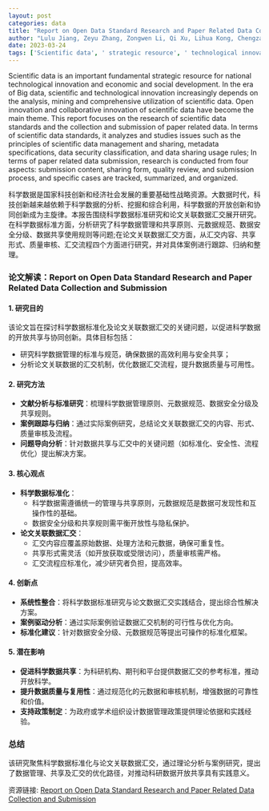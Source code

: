 ```yaml
---
layout: post
categories: data
title: "Report on Open Data Standard Research and Paper Related Data Collection and Submission"
author: "Lulu Jiang, Zeyu Zhang, Zongwen Li, Qi Xu, Lihua Kong, Chengzan Li, Yuanchun Zhou"
date: 2023-03-24
tags: ['Scientific data', ' strategic resource', ' technological innovation', ' economic development', ' social development', ' Big data', ' scientific and technological innovation', ' analysis', ' mining', ' comprehensive utilization', ' open innovation', ' collaborative innovation', ' scientific data standards', ' collection', ' submission', ' paper related data', ' data management', ' sharing principles', ' metadata specifications', ' data security classification', ' sharing usage rules', ' submission content', ' sharing form', ' quality review', ' submission process', ' specific cases']
---
```


Scientific data is an important fundamental strategic resource for national technological innovation and economic and social development. In the era of Big data, scientific and technological innovation increasingly depends on the analysis, mining and comprehensive utilization of scientific data. Open innovation and collaborative innovation of scientific data have become the main theme. This report focuses on the research of scientific data standards and the collection and submission of paper related data. In terms of scientific data standards, it analyzes and studies issues such as the principles of scientific data management and sharing, metadata specifications, data security classification, and data sharing usage rules; In terms of paper related data submission, research is conducted from four aspects: submission content, sharing form, quality review, and submission process, and specific cases are tracked, summarized, and organized.

科学数据是国家科技创新和经济社会发展的重要基础性战略资源。大数据时代，科技创新越来越依赖于科学数据的分析、挖掘和综合利用，科学数据的开放创新和协同创新成为主旋律。本报告围绕科学数据标准研究和论文关联数据汇交展开研究。在科学数据标准方面，分析研究了科学数据管理和共享原则、元数据规范、数据安全分级、数据共享使用规则等问题;在论文关联数据汇交方面，从汇交内容、共享形式、质量审核、汇交流程四个方面进行研究，并对具体案例进行跟踪、归纳和整理。

### **论文解读：Report on Open Data Standard Research and Paper Related Data Collection and Submission**  

#### **1. 研究目的**  
该论文旨在探讨科学数据标准化及论文关联数据汇交的关键问题，以促进科学数据的开放共享与协同创新。具体目标包括：  
- 研究科学数据管理的标准与规范，确保数据的高效利用与安全共享；  
- 分析论文关联数据的汇交机制，优化数据汇交流程，提升数据质量与可用性。  

#### **2. 研究方法**  
- **文献分析与标准研究**：梳理科学数据管理原则、元数据规范、数据安全分级及共享规则。  
- **案例跟踪与归纳**：通过实际案例研究，总结论文关联数据汇交的内容、形式、质量审核及流程。  
- **问题导向分析**：针对数据共享与汇交中的关键问题（如标准化、安全性、流程优化）提出解决方案。  

#### **3. 核心观点**  
- **科学数据标准化**：  
  - 科学数据需遵循统一的管理与共享原则，元数据规范是数据可发现性和互操作性的基础。  
  - 数据安全分级和共享规则需平衡开放性与隐私保护。  
- **论文关联数据汇交**：  
  - 汇交内容应覆盖原始数据、处理方法和元数据，确保可重复性。  
  - 共享形式需灵活（如开放获取或受限访问），质量审核需严格。  
  - 汇交流程应标准化，减少研究者负担，提高效率。  

#### **4. 创新点**  
- **系统性整合**：将科学数据标准研究与论文数据汇交实践结合，提出综合性解决方案。  
- **案例驱动分析**：通过实际案例验证数据汇交机制的可行性与优化方向。  
- **标准化建议**：针对数据安全分级、元数据规范等提出可操作的标准化框架。  

#### **5. 潜在影响**  
- **促进科学数据共享**：为科研机构、期刊和平台提供数据汇交的参考标准，推动开放科学。  
- **提升数据质量与复用性**：通过规范化的元数据和审核机制，增强数据的可靠性和价值。  
- **支持政策制定**：为政府或学术组织设计数据管理政策提供理论依据和实践经验。  

### **总结**  
该研究聚焦科学数据标准化与论文关联数据汇交，通过理论分析与案例研究，提出了数据管理、共享及汇交的优化路径，对推动科研数据开放共享具有实践意义。

资源链接: [Report on Open Data Standard Research and Paper Related Data Collection and Submission](https://doi.org/10.57760/sciencedb.09079)
